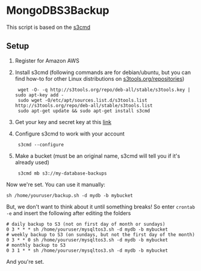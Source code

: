 MongoDBS3Backup
=================================

This script is based on the [s3cmd](http://s3tools.org/s3cmd)

Setup
-----
1. Register for Amazon AWS 
2. Install s3cmd (following commands are for debian/ubuntu, but you can find how-to for other Linux distributions on [s3tools.org/repositories](http://s3tools.org/repositories))

		wget -O- -q http://s3tools.org/repo/deb-all/stable/s3tools.key | sudo apt-key add -
		sudo wget -O/etc/apt/sources.list.d/s3tools.list http://s3tools.org/repo/deb-all/stable/s3tools.list
		sudo apt-get update && sudo apt-get install s3cmd
	
3. Get your key and secret key at this [link](https://aws-portal.amazon.com/gp/aws/developer/account/index.html?ie=UTF8&action=access-key)
4. Configure s3cmd to work with your account

		s3cmd --configure

5. Make a bucket (must be an original name, s3cmd will tell you if it's already used)

		s3cmd mb s3://my-database-backups
	
Now we're set. You can use it manually:

	sh /home/youruser/backup.sh -d mydb -b mybucket
	
But, we don't want to think about it until something breaks! So enter `crontab -e` and insert the following after editing the folders

	# daily backup to S3 (not on first day of month or sundays)
	0 3 * * * sh /home/youruser/mysqltos3.sh -d mydb -b mybucket
	# weekly backup to S3 (on sundays, but not the first day of the month)
	0 3 * * 0 sh /home/youruser/mysqltos3.sh -d mydb -b mybucket
	# monthly backup to S3
	0 3 1 * * sh /home/youruser/mysqltos3.sh -d mydb -b mybucket

And you're set.
